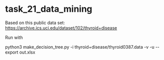 # task_21_data_mining

Based on this public data set:
https://archive.ics.uci.edu/dataset/102/thyroid+disease

Run with

python3 make_decision_tree.py -i thyroid+disease/thyroid0387.data -v -u --export out.xlsx